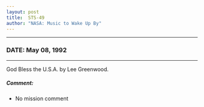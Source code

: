 ```yaml
---
layout: post
title:  STS-49
author: "NASA: Music to Wake Up By"
---
```


----
### DATE: May 08, 1992
----
God Bless the U.S.A. by Lee Greenwood.

##### Comment:
* No mission comment
